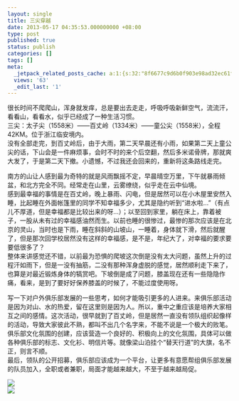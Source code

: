 ```yaml
---
layout: single
title: 三尖穿越
date: 2013-05-17 04:35:53.000000000 +08:00
type: post
published: true
status: publish
categories: []
tags: []
meta:
  _jetpack_related_posts_cache: a:1:{s:32:"8f6677c9d6b0f903e98ad32ec61f8deb";a:2:{s:7:"expires";i:1483826683;s:7:"payload";a:0:{}}}
  views: '63'
  _edit_last: '1'
---
```

<p>很长时间不爬爬山，浑身就发痒，总是要出去走走，呼吸呼吸新鲜空气，流流汗，看看山，看看水，似乎已经成了一种生活习惯。<br />
三尖：太子尖（1558米）——百丈岭（1334米）——童公尖（1558米），全程42KM。位于浙江临安境内。<br />
没有全部走完，到百丈岭后，由于大雨，第二天早晨还有小雨，如果第二天上童公尖的话，下山会是一件麻烦事，会时不时的来个后空翻，然后多米诺骨牌，那就爽大发了，于是第二天下撤。小遗憾，不过我还会回来的，重新将这条路线走完。</p>
<p>南方的山让人感到最为奇特的就是风雨飘摇不定，早晨晴空万里，下午就暴雨倾盆，和北方完全不同。经常走在山里，云雾缭绕，似乎走在云中仙境。<br />
感到最幸福的事情是在百丈岭，晚上暴雨、闪电，但是居然可以在小木屋里安然入睡，比起睡在外面帐篷里的同学不知幸福多少，尤其是隐约听到“进水啦…”（有点儿不厚道，但是幸福都是比较出来的呀…）；以至回到家里，躺在床上，靠着被子，一股从未有过的幸福感油然而生。以前也睡的很惨过，最惨的那次应该是在北京的灵山，当时也是下雨，睡在斜斜的山坡山，一睡着，身体就下滑，然后就醒了，但是那次回学校居然没有这样的幸福感，是不是，年纪大了，对幸福的要求要要低很多了？<br />
整体来讲感觉还不错，以前最为恐惧的爬坡这次倒是没有太大问题，虽然上升的过程汗如雨下，但是一没有抽筋，二没有那种浑身虚脱的感觉，居然顺利走下来了，也算是对最近锻炼身体的犒赏吧。下坡倒是成了问题，膝盖现在还有一些隐隐作痛，看来，是到了要好好保养膝盖的时候了，不能过度使用呀。</p>
<p>写一下对户外俱乐部发展的一些思考，如何才能吸引更多的人进来。来俱乐部活动是因为对山、水的热爱，留在这里则是因为人。所以，重中之重应该是培养大家相互之间的感情。这次活动，很早就到了百丈岭，但是居然一直没有领队组织起像样的活动，导致大家彼此不熟，都叫不出几个名字来，不能不说是一个极大的败笔。<br />
俱乐部文化氛围的创建，应该营造一个良好的、积极向上的文化氛围，具体可以做各种俱乐部的标志、文化衫、明信片等。就像梁山泊挂个“替天行道”的大旗，名不正，则言不顺。<br />
最后，领队的公开招募，俱乐部应该成为一个平台，让更多有意愿帮组俱乐部发展的队员加入，全职或者兼职，局面才能越来越大，不至于越来越局促。</p>
<p><img src="{{ site.baseurl }}/img/IMAG0530.jpg" /><br />
<img src="{{ site.baseurl }}/img/IMAG0527.jpg" /></p>

